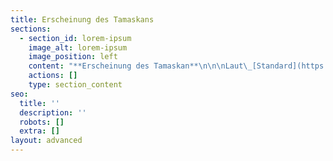 ```yaml
---
title: Erscheinung des Tamaskans
sections:
  - section_id: lorem-ipsum
    image_alt: lorem-ipsum
    image_position: left
    content: "**Erscheinung des Tamaskan**\n\n\nLaut\_[Standard](https://de.wikipedia.org/wiki/Rassestandard)\_sollte ein Tamaskan wolfsähnliches Aussehen haben, mit rauem und dickem Fell (Winter- und Sommerfell unterschiedlich dick), mittelgroßen Ohren, einem geraden, buschigen Schwanz und charakteristischer\_[Wolfsmask](https://de.wikipedia.org/wiki/Maske_\\(Biologie\\))e. Generell gilt eine möglichst starke optische Ähnlichkeit zum Wolf als Zuchtziel wobei er die Charaktereigenschaften eines Haushundes haben soll. Ein\_[Scherengebiss](https://de.wikipedia.org/wiki/Scherengebiss)\_ist Pflicht, ebenso wie eine schwarze Nase und gelbliche, bernsteinfarbene oder braune Augen.\n\n**Verhalten des Tamaskan**\n\nDer Tamaskan gilt als intelligent und arbeitsfreudig und hat ein wunderbares Temperament, wobei er auch gerne ein gewisses Maß an Sturheit an den Tag legt. Auf Grund Ihrer Intelligenz „hinterfragen“ sie so zum Beispiel manchmal die Sinnhaftigkeit mancher Kommandos.\n\nEr ist nicht gern allein und braucht als Arbeitshund Beschäftigung und Auslastung seiner Fähigkeiten. Bei Nichtbeachten dieser Bedürfnisse können Probleme wie Ausbruchsversuche und zerstörerisches Verhalten auftreten. Wie viele große Hunde sind sie nicht dazu geeignet, ständig in der Wohnung gehalten zu werden. Ihr Jagdtrieb ist, trotz der Abstammung dieser Hunde, relativ niedrig. Sie brauchen im Idealfall einen großen Garten oder zumindest täglich reichlich Auslauf.\n\n**Gesundheit\_**\n\nBisher sind beim Tamaskan außer\_[Kryptorchismus](https://de.wikipedia.org/wiki/Kryptorchismus)\_(der Zustand, nur einen Hoden im Hodensack zu haben) keine rassetypischen Krankheiten bekannt. Da\_[Hüftgelenksdysplasie](https://de.wikipedia.org/wiki/H%C3%BCftdysplasie_des_Hundes), für die es eine\_[erbliche Veranlagung](https://de.wikipedia.org/wiki/Disposition_\\(Medizin\\))\_gibt, sowohl bei Deutschen Schäferhunden als auch bei Sibirischen Huskies vorkommt und die Tamaskan von diesen abstammen, müssen die vom Tamaskan-Dog-Register anerkannten Züchter ihre Hunde ab dem Alter von zwölf Monaten daraufhin untersuchen und röntgen lassen, bevor sie eine\_[Zulassung zur Zucht](https://de.wikipedia.org/w/index.php?title=Zuchtzulassung\\&action=edit\\&redlink=1)\_erhalten können. Außerdem wird eine\_[genetische Untersuchung](https://de.wikipedia.org/wiki/DNA-Analyse)\_auf\_[Degenerative Myelopathien der Hunde](https://de.wikipedia.org/wiki/Degenerative_Myelopathien_der_Hunde)\_sowie ein DNA-Nachweis gefordert, mit dem sonstige Erbkrankheiten ausgeschlossen werden. Die durchschnittliche Lebenserwartung liegt bei 14-15 Jahren.\n\n**Pflege**\n\nDer Tamaskan gilt als pflegeleicht, da durch das kurze Fells im Regelfall wöchentliches Bürsten als Fellpflege ausreicht. Während des Fellwechsels vom Sommer- zum Winterfell und umgekehrt kann er allerdings sehr haaren und benötigt deutlich mehr Fellpflege.\n\n**Einsatz und Training**\n\nDiese Hunde gelten als gehorsam und agil. Zudem sind sie als Familienhund,\_[Schlittenhund](https://de.wikipedia.org/wiki/Schlittenhund),\_[Fährtenhund](https://de.wikipedia.org/wiki/F%C3%A4hrtenhund)\_und Packhunde geeignet. Auch Sportarten wie zum Beispiel Canicross, Dogscootern oder Turnierhundesport können mit Ihnen betrieben werden. Als Wachhunde sind sie aber nicht zu gebrauchen, da sie Fremden gegenüber als sehr freundlich gelten. Die Eignung hängt aber auch von der Erziehung und der Sozialisation ab.\n"
    actions: []
    type: section_content
seo:
  title: ''
  description: ''
  robots: []
  extra: []
layout: advanced
---
```

